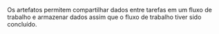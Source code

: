 Os artefatos permitem compartilhar dados entre tarefas em um fluxo de trabalho e armazenar dados assim que o fluxo de trabalho tiver sido concluído.
